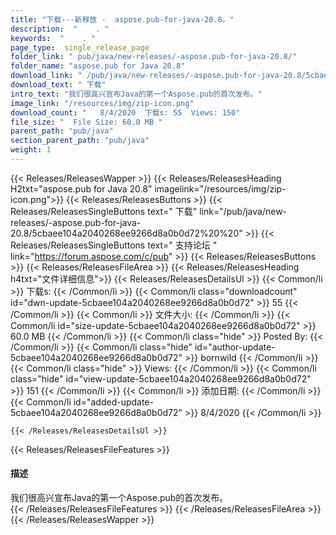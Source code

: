```yaml
---
title: "下载---新释放 -  aspose.pub-for-java-20.8。" 
description:  "    . " 
keywords:  "    . " 
page_type:  single_release_page
folder_link: " pub/java/new-releases/-aspose.pub-for-java-20.8/"
folder_name: "aspose.pub for Java 20.8"
download_link: " /pub/java/new-releases/-aspose.pub-for-java-20.8/5cbaee104a2040268ee9266d8a0b0d72"
download_text: " 下载"
intro_text: "我们很高兴宣布Java的第一个Aspose.pub的首次发布。"
image_link: "/resources/img/zip-icon.png"
download_count: "   8/4/2020  下载s: 55  Views: 150"
file_size: "  File Size: 60.0 MB "
parent_path: "pub/java"
section_parent_path: "pub/java"
weight: 1
---
```


{{< Releases/ReleasesWapper >}}
  {{< Releases/ReleasesHeading H2txt="aspose.pub for Java 20.8" imagelink="/resources/img/zip-icon.png">}}
  {{< Releases/ReleasesButtons >}}
    {{< Releases/ReleasesSingleButtons text=" 下载" link="/pub/java/new-releases/-aspose.pub-for-java-20.8/5cbaee104a2040268ee9266d8a0b0d72%20%20" >}}
    {{< Releases/ReleasesSingleButtons text=" 支持论坛 " link="https://forum.aspose.com/c/pub" >}}
  {{< Releases/ReleasesButtons >}}
  {{< Releases/ReleasesFileArea >}}
    {{< Releases/ReleasesHeading h4txt="文件详细信息">}}
    {{< Releases/ReleasesDetailsUl >}}
            {{< Common/li  >}} 下载s: {{< /Common/li >}} 
      {{< Common/li class="downloadcount" id="dwn-update-5cbaee104a2040268ee9266d8a0b0d72" >}} 55 {{< /Common/li >}} 
      {{< Common/li  >}} 文件大小: {{< /Common/li >}} 
      {{< Common/li id="size-update-5cbaee104a2040268ee9266d8a0b0d72" >}} 60.0 MB {{< /Common/li >}} 
      {{< Common/li  class="hide" >}} Posted By: {{< /Common/li >}} 
      {{< Common/li class="hide" id="author-update-5cbaee104a2040268ee9266d8a0b0d72" >}} bornwild {{< /Common/li >}} 
      {{< Common/li class="hide"  >}} Views: {{< /Common/li >}} 
      {{< Common/li class="hide" id="view-update-5cbaee104a2040268ee9266d8a0b0d72" >}} 151 {{< /Common/li >}} 
      {{< Common/li  >}} 添加日期: {{< /Common/li >}} 
      {{< Common/li id="added-update-5cbaee104a2040268ee9266d8a0b0d72" >}} 8/4/2020 {{< /Common/li >}} 

    {{< /Releases/ReleasesDetailsUl >}}

  {{< Releases/ReleasesFileFeatures >}}
      <h4>描述</h4><div class="HTMLDescription">我们很高兴宣布Java的第一个Aspose.pub的首次发布。</div>
  {{< /Releases/ReleasesFileFeatures >}}
 {{< /Releases/ReleasesFileArea >}}
{{< /Releases/ReleasesWapper >}}


